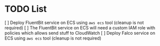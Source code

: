 # TODO List

[ ] Deploy FluentBit service on ECS using `aws ecs` tool (cleanup is not required)
[ ] The FluentBit service on ECS will need a custom IAM role with policies which allows send stuff to CloudWatch
[ ] Deploy Falco service on ECS using `aws ecs` tool (cleanup is not required)
